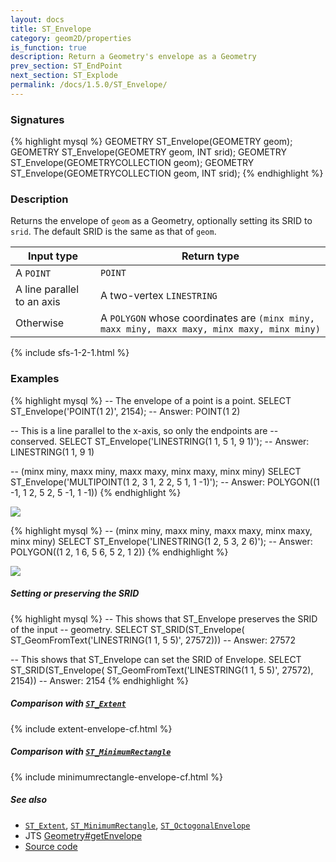```yaml
---
layout: docs
title: ST_Envelope
category: geom2D/properties
is_function: true
description: Return a Geometry's envelope as a Geometry
prev_section: ST_EndPoint
next_section: ST_Explode
permalink: /docs/1.5.0/ST_Envelope/
---
```


### Signatures

{% highlight mysql %}
GEOMETRY ST_Envelope(GEOMETRY geom);
GEOMETRY ST_Envelope(GEOMETRY geom, INT srid);
GEOMETRY ST_Envelope(GEOMETRYCOLLECTION geom);
GEOMETRY ST_Envelope(GEOMETRYCOLLECTION geom, INT srid);
{% endhighlight %}

### Description

Returns the envelope of `geom` as a Geometry, optionally setting its SRID to
`srid`. The default SRID is the same as that of `geom`.

| Input type                 | Return type                                                                                 |
|----------------------------|---------------------------------------------------------------------------------------------|
| A `POINT`                  | `POINT`                                                                                     |
| A line parallel to an axis | A two-vertex `LINESTRING`                                                                   |
| Otherwise                  | A `POLYGON` whose coordinates are `(minx miny, maxx miny, maxx maxy, minx maxy, minx miny)` |

{% include sfs-1-2-1.html %}
<!-- Is this function also SQL-MM? -->

### Examples

{% highlight mysql %}
-- The envelope of a point is a point.
SELECT ST_Envelope('POINT(1 2)', 2154);
-- Answer: POINT(1 2)

-- This is a line parallel to the x-axis, so only the endpoints are
-- conserved.
SELECT ST_Envelope('LINESTRING(1 1, 5 1, 9 1)');
-- Answer: LINESTRING(1 1, 9 1)

-- (minx miny, maxx miny, maxx maxy, minx maxy, minx miny)
SELECT ST_Envelope('MULTIPOINT(1 2, 3 1, 2 2, 5 1, 1 -1)');
-- Answer: POLYGON((1 -1, 1 2, 5 2, 5 -1, 1 -1))
{% endhighlight %}

<img class="displayed" src="../ST_Envelope_1.png"/>

{% highlight mysql %}
-- (minx miny, maxx miny, maxx maxy, minx maxy, minx miny)
SELECT ST_Envelope('LINESTRING(1 2, 5 3, 2 6)');
-- Answer: POLYGON((1 2, 1 6, 5 6, 5 2, 1 2))
{% endhighlight %}

<img class="displayed" src="../ST_Envelope_2.png"/>

##### Setting or preserving the SRID

{% highlight mysql %}
-- This shows that ST_Envelope preserves the SRID of the input
-- geometry.
SELECT ST_SRID(ST_Envelope(
    ST_GeomFromText('LINESTRING(1 1, 5 5)', 27572)))
-- Answer: 27572

-- This shows that ST_Envelope can set the SRID of Envelope.
SELECT ST_SRID(ST_Envelope(
    ST_GeomFromText('LINESTRING(1 1, 5 5)', 27572), 2154))
-- Answer: 2154
{% endhighlight %}

##### Comparison with [`ST_Extent`](../ST_Extent)

{% include extent-envelope-cf.html %}

##### Comparison with [`ST_MinimumRectangle`](../ST_MinimumRectangle)

{% include minimumrectangle-envelope-cf.html %}

##### See also

* [`ST_Extent`](../ST_Extent),
  [`ST_MinimumRectangle`](../ST_MinimumRectangle),
  [`ST_OctogonalEnvelope`](../ST_OctogonalEnvelope)
* JTS [Geometry#getEnvelope][jts]
* <a href="https://github.com/orbisgis/h2gis/blob/master/h2gis-functions/src/main/java/org/h2gis/functions/spatial/properties/ST_Envelope.java" target="_blank">Source code</a>

[jts]: http://tsusiatsoftware.net/jts/javadoc/com/vividsolutions/jts/geom/Geometry.html#getEnvelope()
